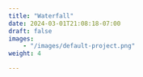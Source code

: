 ```yaml
---
title: "Waterfall"
date: 2024-03-01T21:08:18-07:00
draft: false
images:
    - "/images/default-project.png"
weight: 4

---
```


